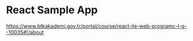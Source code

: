 # React Sample App

https://www.btkakademi.gov.tr/portal/course/react-ile-web-programc-l-g--10035#!/about

